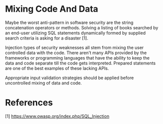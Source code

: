 # Mixing Code And Data

Maybe the worst anti-pattern in software security are the string concatenation operators or methods. Solving a listing of books searched by an end-user utilizing SQL statements dynamically formed by supplied search criteria is asking for a disaster [1].

Injection types of security weaknesses all stem from mixing the user controlled data with the code. There aren't many APIs provided by the frameworks or programming languages that have the ability to keep the data and code separate till the code gets interpreted. Prepared statements are one of the best examples of these lacking APIs. 

Appropriate input validation strategies should be applied before uncontrolled mixing of data and code.

# References

[1] https://www.owasp.org/index.php/SQL_Injection
